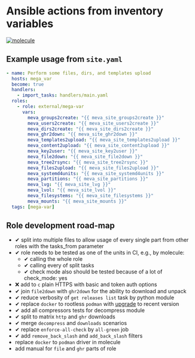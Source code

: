 # Ansible actions from inventory variables

[![molecule](https://github.com/raven428/ansible-mega-var/actions/workflows/test-role.yaml/badge.svg)](https://github.com/raven428/ansible-mega-var/actions/workflows/test-role.yaml)

## Example usage from `site.yaml`

```yaml
- name: Perform some files, dirs, and templates upload
  hosts: mega_var
  become: true
  handlers:
    - import_tasks: handlers/main.yaml
  roles:
    - role: external/mega-var
      vars:
        meva_groups2create: "{{ meva_site_groups2create }}"
        meva_users2create: "{{ meva_site_users2create }}"
        meva_dirs2create: "{{ meva_site_dirs2create }}"
        meva_ghr2down: "{{ meva_site_ghr2down }}"
        meva_templates2upload: "{{ meva_site_templates2upload }}"
        meva_content2upload: "{{ meva_site_content2upload }}"
        meva_key2user: "{{ meva_site_key2user }}"
        meva_file2down: "{{ meva_site_file2down }}"
        meva_tree2rsync: "{{ meva_site_tree2rsync }}"
        meva_files2upload: "{{ meva_site_files2upload }}"
        meva_systemd4units: "{{ meva_site_systemd4units }}"
        meva_partitions: "{{ meva_site_partitions }}"
        meva_lvg: "{{ meva_site_lvg }}"
        meva_lvol: "{{ meva_site_lvol }}"
        meva_filesystems: "{{ meva_site_filesystems }}"
        meva_mounts: "{{ meva_site_mounts }}"
  tags: [mega-var]
```

## Role development road-map

- ✔ split into multiple files to allow usage of every single part from other roles with the tasks_from parameter
- ✔ role needs to be tested as one of the units in CI, e.g., by molecule:
  - ✔ calling the whole role
  - ✔ calling every of split tasks
  - ✔ check mode also should be tested because of a lot of check_mode: yes
- ❌ add to `c` plain HTTPS with basic and token auth options
- ✔ join `file2down` with `ghr2down` for the ability to download and unpack
- ✔ reduce verbosity of `get releases list` task by python module
- ✔ replace `docker` to rootless `podman` with [upgrade](https://github.com/raven428/container-images/blob/master/podman.sh) to recent version
- ✔ add all compressors tests for decompress module
- ✔ split to matrix `http` and `ghr` downloads
- ✔ merge `decompress` and `downloads` scenarios
- ✔ replace `enforce-all-check` by `all-green` job
- ✔ add `remove_back_slash` and `add_back_slash` filters
- replace `docker` to `podman` driver in molecule
- add manual for `file` and `ghr` parts of role
